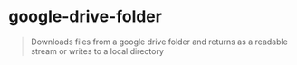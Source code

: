 # google-drive-folder

> Downloads files from a google drive folder and returns as a readable stream or writes to a local directory
